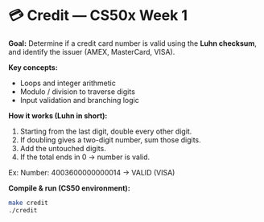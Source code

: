 # 💳 Credit — CS50x Week 1

**Goal:** Determine if a credit card number is valid using the **Luhn checksum**, and identify the issuer (AMEX, MasterCard, VISA).

**Key concepts:**
- Loops and integer arithmetic
- Modulo / division to traverse digits
- Input validation and branching logic

**How it works (Luhn in short):**
1. Starting from the last digit, double every other digit.
2. If doubling gives a two-digit number, sum those digits.
3. Add the untouched digits.
4. If the total ends in 0 → number is valid.

Ex:
Number: 4003600000000014 → VALID (VISA)

**Compile & run (CS50 environment):**
```bash
make credit
./credit
